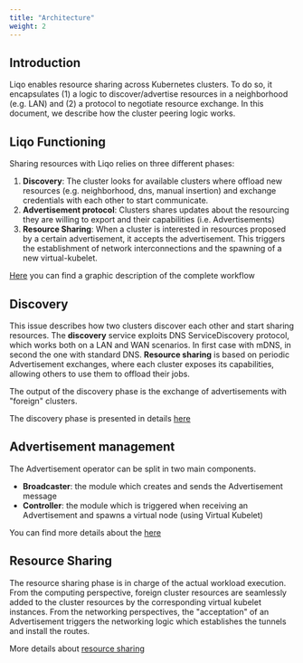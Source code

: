 ```yaml
---
title: "Architecture"
weight: 2
---
```


## Introduction

Liqo enables resource sharing across Kubernetes clusters. To do so, it encapsulates (1) a logic to discover/advertise 
resources in a neighborhood (e.g. LAN) and (2) a protocol to negotiate resource exchange. In this document, we describe 
how the cluster peering logic works.

## Liqo Functioning

Sharing resources with Liqo relies on three different phases:

1. **Discovery**: The cluster looks for available clusters where offload new resources (e.g. neighborhood, dns, manual 
insertion) and exchange credentials with each other to start communicate.
2. **Advertisement protocol**: Clusters shares updates about the resourcing they are willing to export and their
 capabilities (i.e. Advertisements)
3. **Resource Sharing**: When a cluster is interested in resources proposed by a certain advertisement, it accepts the
 advertisement. This triggers the establishment of network interconnections and the spawning of a new virtual-kubelet.

[Here](/images/complete-workflow.png) you can find a graphic description of the complete workflow  

## Discovery

This issue describes how two clusters discover each other and start sharing resources.
The **discovery** service exploits DNS ServiceDiscovery protocol, which works both on a LAN and WAN scenarios. In first 
case with mDNS, in second the one with standard DNS.
**Resource sharing** is based on periodic Advertisement exchanges, where each cluster exposes its capabilities, allowing
 others to use them to offload their jobs.

The output of the discovery phase is the exchange of advertisements with "foreign" clusters.

The discovery phase is presented in details [here](discovery-and-peering/)

## Advertisement management
The Advertisement operator can be split in two main components.

- **Broadcaster**: the module which creates and sends the Advertisement message
- **Controller**: the module which is triggered when receiving an Advertisement and spawns a virtual node (using Virtual 
Kubelet)

 You can find more details about the [here](advertisement_protocol.md)

## Resource Sharing

The resource sharing phase is in charge of the actual workload execution. From the computing perspective,
foreign cluster resources are seamlessly added to the cluster resources by the corresponding virtual kubelet instances. 
From the networking perspectives, the "acceptation" of an Advertisement triggers the networking logic which establishes
the tunnels and install the routes.

More details about [resource sharing](cluster-sharing/)


